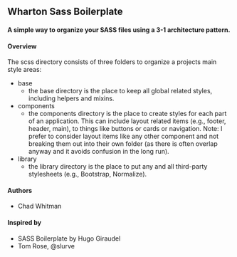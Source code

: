 ## Wharton Sass Boilerplate
#### A simple way to organize your SASS files using a 3-1 architecture pattern.

#### Overview
The scss directory consists of three folders to organize a projects main style areas:
- base
  - the base directory is the place to keep all global related styles, including helpers and mixins.
- components
  - the components directory is the place to create styles for each part of an application. This can include layout related items (e.g., footer, header, main), to things like buttons or cards or navigation. Note: I prefer to consider layout items like any other component and not breaking them out into their own folder (as there is often overlap anyway and it avoids confusion in the long run).
- library
  - the library directory is the place to put any and all third-party stylesheets (e.g., Bootstrap, Normalize).

#### Authors

- Chad Whitman

#### Inspired by

- SASS Boilerplate by Hugo Giraudel
- Tom Rose, @slurve
